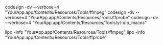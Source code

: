 codesign -dv --verbose=4 "YourApp.app/Contents/Resources/Tools/ffmpeg"
codesign -dv --verbose=4 "YourApp.app/Contents/Resources/Tools/ffprobe"
codesign -dv --verbose=4 "YourApp.app/Contents/Resources/Tools/yt-dlp_macos"

lipo -info "YourApp.app/Contents/Resources/Tools/ffmpeg"
lipo -info "YourApp.app/Contents/Resources/Tools/ffprobe"
